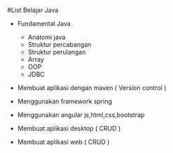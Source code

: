 #List Belajar Java

- Fundamental Java
	- Anatomi java
	- Struktur percabangan
	- Struktur perulangan
	- Array
	- OOP
	- JDBC

- Membuat aplikasi dengan maven ( Version control )
- Menggunakan framework spring
- Menggunakan angular js,html,css,bootstrap
- Membuat aplikasi desktop ( CRUD )
- Membuat aplikasi web ( CRUD )
